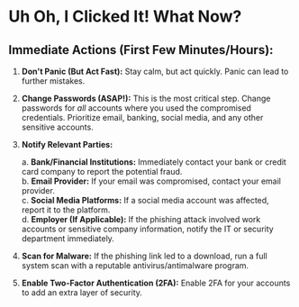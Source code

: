 # Uh Oh, I Clicked It! What Now?

## Immediate Actions (First Few Minutes/Hours):

1. **Don't Panic (But Act Fast):**  Stay calm, but act quickly.  Panic can lead to further mistakes.

2. **Change Passwords (ASAP!):** This is the most critical step. Change passwords for *all* accounts where you used the compromised credentials. Prioritize email, banking, social media, and any other sensitive accounts.

3. **Notify Relevant Parties:**

    a. **Bank/Financial Institutions:** Immediately contact your bank or credit card company to report the potential fraud.    
    b. **Email Provider:** If your email was compromised, contact your email provider.    
    c. **Social Media Platforms:** If a social media account was affected, report it to the platform.    
    d. **Employer (If Applicable):** If the phishing attack involved work accounts or sensitive company information, notify the IT or security department immediately.

5. **Scan for Malware:** If the phishing link led to a download, run a full system scan with a reputable antivirus/antimalware program.

6. **Enable Two-Factor Authentication (2FA):**  Enable 2FA for your accounts to add an extra layer of security.
